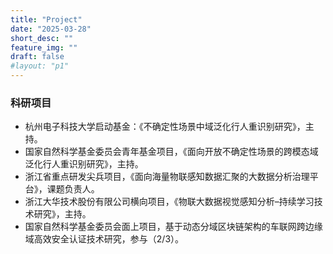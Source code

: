 ```yaml
---
title: "Project"
date: "2025-03-28"
short_desc: ""
feature_img: ""
draft: false
#layout: "p1"
---
```



### 科研项目
	
 
-  杭州电子科技大学启动基金：《不确定性场景中域泛化行人重识别研究》，主持。
-  国家自然科学基金委员会青年基金项目，《面向开放不确定性场景的跨模态域泛化行人重识别研究》，主持。
-  浙江省重点研发尖兵项目，《面向海量物联感知数据汇聚的大数据分析治理平台》，课题负责人。
-  浙江大华技术股份有限公司横向项目，《物联大数据视觉感知分析–持续学习技术研究》，主持。
-  国家自然科学基金委员会面上项目，基于动态分域区块链架构的车联网跨边缘域高效安全认证技术研究，参与（2/3）。